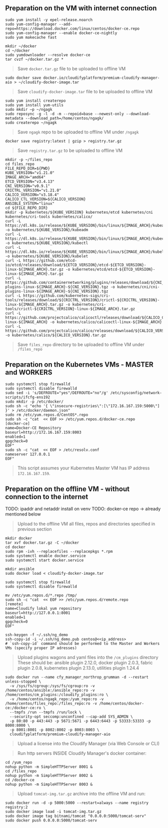 ## Preparation on the VM with internet connection

```
sudo yum install -y epel-release.noarch
sudo yum-config-manager --add-repo=https://download.docker.com/linux/centos/docker-ce.repo
sudo yum-config-manager --enable docker-ce-nightly
sudo yum makecache fast
```
```
mkdir ~/docker
cd ~/docker
sudo yumdownloader --resolve docker-ce
tar cvzf ~/docker.tar.gz *
```
> Save `docker.tar.gz` file to be uploaded to offline VM

```
sudo docker save docker.io/cloudifyplatform/premium-cloudify-manager-aio > ~/cloudify-docker-image.tar
```
> Save `cloudify-docker-image.tar` file to be uploaded to offline VM

```
sudo yum install createrepo
sudo yum install yum-utils
sudo mkdir –p ~/ngagk
sudo reposync -g -l -d -m --repoid=base --newest-only --download-metadata --download_path=/home/centos/ngagk/
sudo createrepo ~/ngagk
```
> Save `ngagk` repo to be uploaded to offline VM under `/ngagk`

```
docker save registry:latest | gzip > registry.tar.gz
```
> Save `registry.tar.gz` to be uploaded to offline VM

```
mkdir -p ~/files_repo
cd files_repo
FILE_REPO_DIR=${PWD}
KUBE_VERSION="v1.21.0"
IMAGE_ARCH="amd64"
ETCD_VERSION="v3.4.13"
CNI_VERSION="v0.9.1"
CRICTRL_VERSION="v1.21.0"
CALICO_VERSION="v3.18.4"
CALICO_CTL_VERSION=${CALICO_VERSION}
ANSIBLE_SYSTEM="linux"
cd ${FILE_REPO_DIR}
mkdir -p kubernetes/${KUBE_VERSION} kubernetes/etcd kubernetes/cni kubernetes/cri-tools kubernetes/calico/
curl -L https://dl.k8s.io/release/${KUBE_VERSION}/bin/linux/${IMAGE_ARCH}/kubeadm -o kubernetes/${KUBE_VERSION}/kubeadm
curl -L https://dl.k8s.io/release/${KUBE_VERSION}/bin/linux/${IMAGE_ARCH}/kubectl -o kubernetes/${KUBE_VERSION}/kubectl
curl -L https://dl.k8s.io/release/${KUBE_VERSION}/bin/linux/${IMAGE_ARCH}/kubelet -o kubernetes/${KUBE_VERSION}/kubelet
curl -L https://github.com/etcd-io/etcd/releases/download/${ETCD_VERSION}/etcd-${ETCD_VERSION}-linux-${IMAGE_ARCH}.tar.gz -o kubernetes/etcd/etcd-${ETCD_VERSION}-linux-${IMAGE_ARCH}.tar.gz
curl -L https://github.com/containernetworking/plugins/releases/download/${CNI_VERSION}/cni-plugins-linux-${IMAGE_ARCH}-${CNI_VERSION}.tgz -o kubernetes/cni/cni-plugins-linux-${IMAGE_ARCH}-${CNI_VERSION}.tgz
curl -L https://github.com/kubernetes-sigs/cri-tools/releases/download/${CRICTRL_VERSION}/crictl-${CRICTRL_VERSION}-linux-${IMAGE_ARCH}.tar.gz -o kubernetes/cri-tools/crictl-${CRICTRL_VERSION}-linux-${IMAGE_ARCH}.tar.gz
curl -L https://github.com/projectcalico/calicoctl/releases/download/${CALICO_CTL_VERSION}/calicoctl-linux-${IMAGE_ARCH} -o kubernetes/calico/calicoctl-linux-${IMAGE_ARCH}
curl -L https://github.com/projectcalico/calico/releases/download/${CALICO_VERSION}/release-${CALICO_VERSION}.tgz -o kubernetes/calico/${CALICO_VERSION}.tar.gz
```
> Save `files_repo` directory to be uploaded to offline VM under `/files_repo`


## Preparation on the Kubernetes VMs - MASTER and WORKERS

```
sudo systemctl stop firewalld
sudo systemctl disable firewalld
sudo sed -i 's/DEFROUTE="yes"/DEFROUTE="no"/g' /etc/sysconfig/network-scripts/ifcfg-ens192
sudo mkdir -p /etc/docker/
sudo sh -c "echo '{ \"insecure-registries\":[\"172.16.167.159:5000\"] }' > /etc/docker/daemon.json"
sudo rm /etc/yum.repos.d/CentOS*.repo
sudo sh -c "cat  << EOF >> /etc/yum.repos.d/docker-ce.repo
[docker-ce]
name=Docker-CE Repository
baseurl=http://172.16.167.159:8003
enabled=1
gpgcheck=0
EOF"
sudo sh -c "cat  << EOF > /etc/resolv.conf
nameserver 127.0.0.1
EOF"
```
> This script assumes your Kubernetes Master VM has IP address `172.16.167.159`.


## Preparation on the offline VM - without connection to the internet


TODO: ipaddr and netaddr install on venv
TODO: docker-ce repo -> already mentioned below



> Upload to the offline VM all files, repos and directories specified in previous section

```
mkdir docker
tar xvf docker.tar.gz -C ~/docker
cd docker
sudo rpm -ivh --replacefiles --replacepkgs *.rpm
sudo systemctl enable docker.service
sudo systemctl start docker.service

mkdir ansible
sudo docker load < cloudify-docker-image.tar

sudo systemctl stop firewalld
sudo systemctl disable firewalld

mv /etc/yum.repos.d/*.repo /tmp/
sudo sh -c "cat  << EOF >> /etc/yum.repos.d/remote.repo
[remote]
name=Cloudify lokal yum repository
baseurl=http://127.0.0.1:8001
enabled=1
gpgcheck=0
EOF"

ssh-keygen -f ~/.ssh/ng_demo
ssh-copy-id -i ~/.ssh/ng_demo.pub centos@<<ip_address>
# `ssh-copy-id` command should be performed to the Master and Workers VMs (specify proper IP adresses) 
```

> Upload plugins wagons and yaml files into the `/cm_plugins` directory
> These should be: ansible plugin 2.12.0, docker plugin 2.0.3, fabric plugin 2.0.8, kubernetes plugin 2.13.0, utilities plugin 1.24.4

```
sudo docker run --name cfy_manager_northrop_grumman -d --restart unless-stopped \
  -v /sys/fs/cgroup:/sys/fs/cgroup:ro -v /home/centos/ansible:/ansible_repo:ro -v /home/centos/cm_plugins:/cloudify_plugins:ro \
  -v /home/centos/ngagk_repo:/yum_repo:ro -v /home/centos/files_repo:/files_repo:ro -v /home/centos/docker-ce:/docker-ce:ro \
  --tmpfs /run --tmpfs /run/lock \
  --security-opt seccomp:unconfined --cap-add SYS_ADMIN \
  -p 80:80 -p 443:443 -p 5671:5671 -p 6443:6443 -p 53333:53333 -p 8000:8000 \
  -p 8001:8001 -p 8002:8002 -p 8003:8003 \
  cloudifyplatform/premium-cloudify-manager-aio
```

> Upload a license into the Cloudify Manager (via Web Console or CLI)

> Run http servers INSIDE Cloudify Manager's docker container:
```
cd /yum_repo
nohup python -m SimpleHTTPServer 8001 &
cd /files_repo
nohup python -m SimpleHTTPServer 8002 &
cd /docker-ce
nohup python -m SimpleHTTPServer 8003 &
```

> Upload `tomcat-img.tar.gz` archive into the offline VM and run:
```
sudo docker run -d -p 5000:5000 --restart=always --name registry registry:2
sudo docker image load -i tomcat-img.tar.gz
sudo docker image tag bitnami/tomcat "0.0.0.0:5000/tomcat-serv"
sudo docker push 0.0.0.0:5000/tomcat-serv
```
